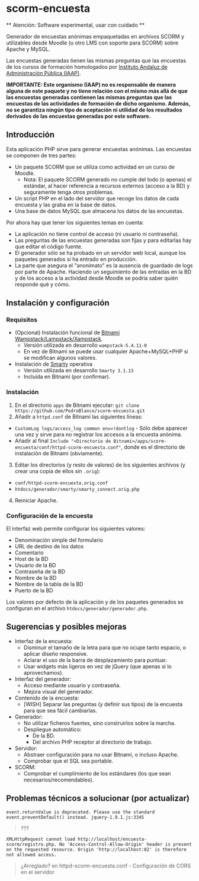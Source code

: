 # scorm-encuesta

** Atención: Software experimental, usar con cuidado **

Generador de encuestas anónimas empaquetadas en archivos SCORM y utilizables desde Moodle (u otro LMS con soporte para SCORM) sobre Apache y MySQL.

Las encuestas generadas tienen las mismas preguntas que las encuestas de los cursos de formación homologados por [Instituto Andaluz de Administración Pública (IAAP)](http://www.juntadeandalucia.es/haciendayadministracionpublica/).

**IMPORTANTE: Este organismo (IAAP) no es responsable de manera alguna de este paquete y no tiene relación con el mismo más allá de que las encuestas generadas contienen las mismas preguntas que las encuestas de las actividades de formación de dicho organismo. Además, no se garantiza ningún tipo de aceptación ni utilidad de los resultados derivados de las encuestas generadas por este software.**

## Introducción

Esta aplicación PHP sirve para generar encuestas anónimas. Las encuestas se componen de tres partes:
* Un paquete SCORM que se utiliza como actividad en un curso de Moodle.
  * Nota: El paquete SCORM generado no cumple del todo (o apenas) el estándar, al hacer referencia a recursos externos (acceso a la BD) y seguramente tenga otros problemas.
* Un script PHP en el lado del servidor que recoge los datos de cada encuesta y las graba en la base de datos.
* Una base de datos MySQL que almacena los datos de las encuestas.

Por ahora hay que tener los siguientes temas en cuenta:
* La aplicación no tiene control de acceso (ni usuario ni contraseña).
* Las preguntas de las encuestas generadas son fijas y para editarlas hay que editar el código fuente.
* El generador sólo se ha probado en un servidor web local, aunque los paquetes generados sí ha entrado en producción.
* La parte que asegura el "anonimato" es la ausencia de guardado de logs por parte de Apache. Haciendo un seguimiento de las entradas en la BD y de los acceso a la actividad desde Moodle se podría saber quién responde qué y cómo.

## Instalación y configuración

### Requisitos

* (Opcional) Instalación funcional de [Bitnami Wampstack/Lampstack/Xampstack](https://bitnami.com/).
  * Versión utilizada en desarrollo `wampstack-5.4.11-0`
  * En vez de Bitnami se puede usar cualquier Apache+MySQL+PHP si se modifican algunos valores.
* Instalación de [Smarty](http://www.smarty.net/) operativa
  * Versión utilizada en desarrollo `Smarty 3.1.13`
  * Incluída en Bitnami (por confirmar).

### Instalación

1. En el directorio `apps` de Bitnami ejecutar:
`git clone https://github.com/PedroBlanco/scorm-encuesta.git`
2. Añadir a `httpd.conf` de Bitnami las siguientes líneas:
 * `CustomLog logs/access_log common env=!dontlog` - Sólo debe aparecer una vez y sirve para no registrar los accesos a la encuesta anónima.
 * Añadir al final `Include "<Directorio de Bitnami>/apps/scorm-encuesta/conf/httpd-scorm-encuesta.conf"`, donde <Directorio de Bitnami> es el directorio de instalación de Bitnami (obviamente).
3. Editar los directorios (y resto de valores) de los siguientes archivos (y crear una copia de ellos sin `.orig`):
 * `conf/httpd-scorm-encuesta.orig.conf`
 * `htdocs/generador/smarty/smarty_connect.orig.php`
4. Reiniciar Apache.

### Configuración de la encuesta

El interfaz web permite configurar los siguientes valores:
* Denominación simple del formulario
* URL de destino de los datos
* Comentario
* Host de la BD
* Usuario de la BD
* Contraseña de la BD
* Nombre de la BD
* Nombre de la tabla de la BD
* Puerto de la BD

Los valores por defecto de la aplicación y de los paquetes generados se configuran en el archivo `htdocs/generador/generador.php`.

## Sugerencias y posibles mejoras

* Interfaz de la encuesta:
  * Disminuir el tamaño de la letra para que no ocupe tanto espacio, o aplicar diseño responsive.
  * Aclarar el uso de la barra de desplazamiento para puntuar.
  * Usar widgets más ligeros en vez de jQuery (que apenas si lo aprovechamos).
* Interfaz del generador:
  * Acceso mediante usuario y contraseña.
  * Mejora visual del generador.
* Contenido de la encuesta:
  * [WISH] Separar las preguntas (y definir sus tipos) de la encuesta para que sea fácil cambiarlas.
* Generador:
  * No utilizar ficheros fuentes, sino construirlos sobre la marcha.
  * Despliegue automático:
    * De la BD.
    * Del archivo PHP receptor al directorio de trabajo.
* Servidor:
  * Abstraer configuración para no usar Bitnami, o incluso Apache.
  * Comprobar que el SQL sea portable.
* SCORM:
  * Comprobar el cumplimiento de los estándares (los que sean necesarios/recomendables).

## Problemas técnicos a solucionar (por actualizar)

`event.returnValue is deprecated.
Please use the standard event.preventDefault() instead. jquery-1.9.1.js:3345`
> ???

`XMLHttpRequest cannot load http://localhost/encuesta-scorm/registro.php.
No 'Access-Control-Allow-Origin' header is present on the requested resource.
Origin 'http://localhost:82' is therefore not allowed access.`
> ¿Arreglado? en httpd-scorm-encuesta.conf - Configuración de CORS en el servidor
